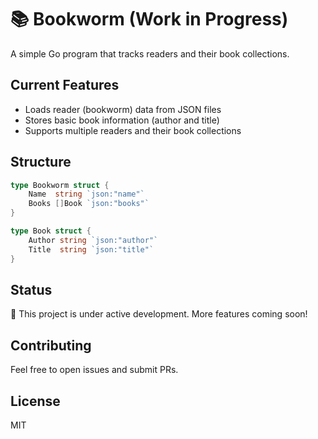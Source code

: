 # 📚 Bookworm (Work in Progress)

A simple Go program that tracks readers and their book collections.

## Current Features
- Loads reader (bookworm) data from JSON files
- Stores basic book information (author and title)
- Supports multiple readers and their book collections

## Structure
```go
type Bookworm struct {
    Name  string `json:"name"`
    Books []Book `json:"books"`
}

type Book struct {
    Author string `json:"author"`
    Title  string `json:"title"`
}
```


## Status
🚧 This project is under active development. More features coming soon!

## Contributing
Feel free to open issues and submit PRs.

## License
MIT
